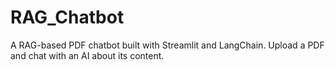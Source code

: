 # RAG_Chatbot
A RAG-based PDF chatbot built with Streamlit and LangChain. Upload a PDF and chat with an AI about its content.
